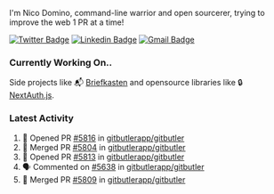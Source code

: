 
I'm Nico Domino, command-line warrior and open sourcerer, trying to improve the web 1 PR at a time!

[![Twitter Badge](https://img.shields.io/badge/-@ndom91-1ca0f1?style=flat-square&labelColor=1ca0f1&logo=twitter&logoColor=white&link=https://twitter.com/ndom91)](https://twitter.com/ndom91) [![Linkedin Badge](https://img.shields.io/badge/-ndom91-blue?style=flat-square&logo=Linkedin&logoColor=white&link=https://www.linkedin.com/in/ndom91/)](https://www.linkedin.com/in/ndom91/) [![Gmail Badge](https://img.shields.io/badge/-yo@ndo.dev-c14438?style=flat-square&logo=mail.ru&logoColor=white&link=mailto:yo@ndo.dev)](mailto:yo@ndo.dev)

### Currently Working On..

Side projects like 📬 [Briefkasten](https://briefkastenhq.com) and opensource libraries like 🔒 [NextAuth.js](https://github.com/nextauthjs/next-auth).

<!--START_SECTION_PROFILE_VIEWS:readme-info-->
<!--END_SECTION_PROFILE_VIEWS:readme-info-->

<!--START_SECTION_DAILY_COMMIT:readme-info-->
<!--END_SECTION_DAILY_COMMIT:readme-info-->

<!--START_SECTION_WEEKLY_COMMIT:readme-info-->
<!--END_SECTION_WEEKLY_COMMIT:readme-info-->

### Latest Activity

<!--START_SECTION:activity-->
1. 💪 Opened PR [#5816](https://github.com/gitbutlerapp/gitbutler/pull/5816) in [gitbutlerapp/gitbutler](https://github.com/gitbutlerapp/gitbutler)
2. 🎉 Merged PR [#5804](https://github.com/gitbutlerapp/gitbutler/pull/5804) in [gitbutlerapp/gitbutler](https://github.com/gitbutlerapp/gitbutler)
3. 💪 Opened PR [#5813](https://github.com/gitbutlerapp/gitbutler/pull/5813) in [gitbutlerapp/gitbutler](https://github.com/gitbutlerapp/gitbutler)
4. 🗣 Commented on [#5638](https://github.com/gitbutlerapp/gitbutler/issues/5638#issuecomment-2536138677) in [gitbutlerapp/gitbutler](https://github.com/gitbutlerapp/gitbutler)
5. 🎉 Merged PR [#5809](https://github.com/gitbutlerapp/gitbutler/pull/5809) in [gitbutlerapp/gitbutler](https://github.com/gitbutlerapp/gitbutler)
<!--END_SECTION:activity-->
